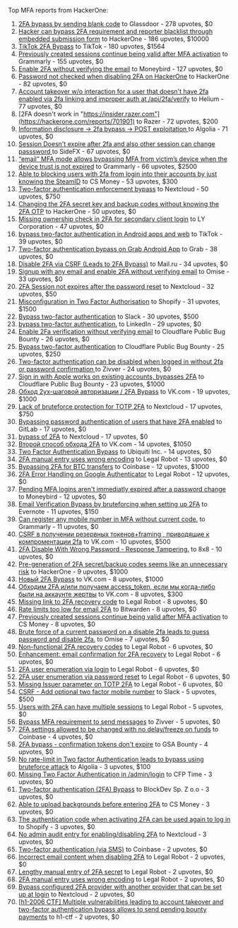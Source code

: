 Top MFA reports from HackerOne:

1. [2FA bypass by sending blank code](https://hackerone.com/reports/897385) to Glassdoor - 278 upvotes, $0
2. [Hacker can bypass 2FA requirement and reporter blacklist through embedded submission form](https://hackerone.com/reports/418767) to HackerOne - 186 upvotes, $10000
3. [TikTok 2FA Bypass](https://hackerone.com/reports/1247108) to TikTok - 180 upvotes, $1564
4. [Previously created sessions continue being valid after MFA activation](https://hackerone.com/reports/667739) to Grammarly - 155 upvotes, $0
5. [Enable 2FA without verifying the email](https://hackerone.com/reports/649533) to Moneybird - 127 upvotes, $0
6. [Password not checked when disabling 2FA on HackerOne](https://hackerone.com/reports/587910) to HackerOne - 82 upvotes, $0
7. [Account takeover w/o interaction for a user that doesn't have 2fa enabled via 2fa linking and improper auth at /api/2fa/verify](https://hackerone.com/reports/810880) to Helium - 77 upvotes, $0
8. [2FA doesn't work in "https://insider.razer.com"](https://hackerone.com/reports/701901) to Razer - 72 upvotes, $200
9. [Information disclosure -\> 2fa bypass -\> POST exploitation ](https://hackerone.com/reports/1276373) to Algolia - 71 upvotes, $0
10. [Session Doesn't expire after 2fa and also other session can change passsword ](https://hackerone.com/reports/2234736) to SideFX - 67 upvotes, $0
11. [“email” MFA mode allows bypassing MFA from victim’s device when the device trust is not expired](https://hackerone.com/reports/665722) to Grammarly - 66 upvotes, $2500
12. [Able to blocking users with 2fa from login into their accounts by just knowing the SteamID](https://hackerone.com/reports/1179232) to CS Money - 53 upvotes, $300
13. [Two-factor authentication enforcement bypass](https://hackerone.com/reports/1050244) to Nextcloud - 50 upvotes, $750
14. [Changing the 2FA secret key and backup codes without knowing the 2FA OTP](https://hackerone.com/reports/1139535) to HackerOne - 50 upvotes, $0
15. [Missing ownership check in 2FA for secondary client login](https://hackerone.com/reports/1250474) to LY Corporation - 47 upvotes, $0
16. [bypass two-factor authentication in Android apps and web](https://hackerone.com/reports/1747978) to TikTok - 39 upvotes, $0
17. [Two-factor authentication bypass on Grab Android App](https://hackerone.com/reports/202425) to Grab - 38 upvotes, $0
18. [Disable 2FA via CSRF (Leads to 2FA Bypass)](https://hackerone.com/reports/670329) to Mail.ru - 34 upvotes, $0
19. [Signup with any email and enable 2FA without verifying email](https://hackerone.com/reports/699200) to Omise - 33 upvotes, $0
20. [2FA Session not expires after the password reset](https://hackerone.com/reports/486693) to Nextcloud - 32 upvotes, $50
21. [Misconfiguration in Two Factor Authorisation](https://hackerone.com/reports/178293) to Shopify - 31 upvotes, $1500
22. [Bypass  two-factor authentication](https://hackerone.com/reports/121696) to Slack - 30 upvotes, $500
23. [bypass two-factor authentication.](https://hackerone.com/reports/1842183) to LinkedIn - 29 upvotes, $0
24. [Enable 2Fa verification without verifying email](https://hackerone.com/reports/1618021) to Cloudflare Public Bug Bounty - 26 upvotes, $0
25. [Bypass two-factor authentication](https://hackerone.com/reports/1664974) to Cloudflare Public Bug Bounty - 25 upvotes, $250
26. [Two-factor authentication can be disabled when logged in without 2fa or password confirmation ](https://hackerone.com/reports/992450) to Zivver - 24 upvotes, $0
27. [Sign in with Apple works on existing accounts, bypasses 2FA](https://hackerone.com/reports/1593404) to Cloudflare Public Bug Bounty - 23 upvotes, $1000
28. [Обход 2ух-шаговой авторизации / 2FA Bypass](https://hackerone.com/reports/163834) to VK.com - 19 upvotes, $1000
29. [Lack of bruteforce protection for TOTP 2FA](https://hackerone.com/reports/1265709) to Nextcloud - 17 upvotes, $750
30. [Bypassing password authentication of users that have 2FA enabled](https://hackerone.com/reports/128085) to GitLab - 17 upvotes, $0
31. [bypass of 2FA](https://hackerone.com/reports/248656) to Nextcloud - 17 upvotes, $0
32. [Второй способ обхода 2FA](https://hackerone.com/reports/167121) to VK.com - 14 upvotes, $1050
33. [Two Factor Authentication Bypass](https://hackerone.com/reports/350288) to Ubiquiti Inc. - 14 upvotes, $0
34. [2FA manual entry uses wrong encoding](https://hackerone.com/reports/260390) to Legal Robot - 13 upvotes, $0
35. [Bypassing 2FA for BTC transfers](https://hackerone.com/reports/10554) to Coinbase - 12 upvotes, $1000
36. [2FA Error Handling on Google Authenticator](https://hackerone.com/reports/249695) to Legal Robot - 12 upvotes, $0
37. [Pending MFA logins aren't immediatly expired after a password change](https://hackerone.com/reports/743518) to Moneybird - 12 upvotes, $0
38. [Email Verification Bypass by bruteforcing when setting up 2FA](https://hackerone.com/reports/1394984) to Evernote - 11 upvotes, $150
39. [Can register any mobile number in MFA without current code.](https://hackerone.com/reports/667740) to Grammarly - 11 upvotes, $0
40. [CSRF в получении резервных токенов+framing , приводящие к компроментации 2fa](https://hackerone.com/reports/90165) to VK.com - 10 upvotes, $500
41. [2FA Disable With Wrong Password - Response Tampering.](https://hackerone.com/reports/893085) to 8x8 - 10 upvotes, $0
42. [Pre-generation of 2FA secret/backup codes seems like an unnecessary risk](https://hackerone.com/reports/100509) to HackerOne - 9 upvotes, $1000
43. [Новый 2FA Bypass](https://hackerone.com/reports/179421) to VK.com - 8 upvotes, $1000
44. [Обходим 2FA и/или получаем access_token, если мы когда-либо были на аккаунте жертвы](https://hackerone.com/reports/316078) to VK.com - 8 upvotes, $300
45. [Missing link to 2FA recovery code](https://hackerone.com/reports/249346) to Legal Robot - 8 upvotes, $0
46. [Rate limits too low for email 2FA](https://hackerone.com/reports/979820) to Bitwarden - 8 upvotes, $0
47. [Previously created sessions continue being valid after MFA activation](https://hackerone.com/reports/1185479) to CS Money - 8 upvotes, $0
48. [Brute force of a current password on a disable 2fa leads to guess password and disable 2fa.](https://hackerone.com/reports/1465277) to Omise - 7 upvotes, $0
49. [Non-functional 2FA recovery codes](https://hackerone.com/reports/249337) to Legal Robot - 6 upvotes, $0
50. [Enhancement: email confirmation for 2FA recovery](https://hackerone.com/reports/250082) to Legal Robot - 6 upvotes, $0
51. [2FA user enumeration via login](https://hackerone.com/reports/249467) to Legal Robot - 6 upvotes, $0
52. [2FA user enumeration via password reset](https://hackerone.com/reports/249431) to Legal Robot - 6 upvotes, $0
53. [Missing Issuer parameter on TOTP 2FA](https://hackerone.com/reports/251200) to Legal Robot - 6 upvotes, $0
54. [CSRF - Add optional two factor mobile number](https://hackerone.com/reports/155774) to Slack - 5 upvotes, $500
55. [Users with 2FA can have multiple sessions](https://hackerone.com/reports/250243) to Legal Robot - 5 upvotes, $0
56. [Bypass MFA requirement to send messages](https://hackerone.com/reports/987650) to Zivver - 5 upvotes, $0
57. [2FA settings allowed to be changed with no delay/freeze on funds](https://hackerone.com/reports/16696) to Coinbase - 4 upvotes, $0
58. [2FA bypass - confirmation tokens don't expire](https://hackerone.com/reports/264090) to GSA Bounty - 4 upvotes, $0
59. [No rate-limit in Two factor Authentication leads to bypass using bruteforce attack](https://hackerone.com/reports/128777) to Algolia - 3 upvotes, $100
60. [Missing Two Factor Authentication in /admin/login](https://hackerone.com/reports/474963) to CFP Time - 3 upvotes, $0
61. [Two-factor authentication (2FA) Bypass](https://hackerone.com/reports/708303) to BlockDev Sp. Z o.o - 3 upvotes, $0
62. [Able to upload backgrounds before entering 2FA](https://hackerone.com/reports/1080839) to CS Money - 3 upvotes, $0
63. [The authentication code when activating 2FA can be used again to log in](https://hackerone.com/reports/695041) to Shopify - 3 upvotes, $0
64. [No admin audit entry for enabling/disabling 2FA](https://hackerone.com/reports/1200989) to Nextcloud - 3 upvotes, $0
65. [Two-factor authentication (via SMS)](https://hackerone.com/reports/66223) to Coinbase - 2 upvotes, $0
66. [Incorrect email content when disabling 2FA](https://hackerone.com/reports/259416) to Legal Robot - 2 upvotes, $0
67. [Lengthy manual entry of 2FA secret](https://hackerone.com/reports/259415) to Legal Robot - 2 upvotes, $0
68. [2FA manual entry uses wrong encoding](https://hackerone.com/reports/260491) to Legal Robot - 2 upvotes, $0
69. [Bypass configured 2FA provider with another provider that can be set up at login](https://hackerone.com/reports/722748) to Nextcloud - 2 upvotes, $0
70. [[h1-2006 CTF] Multiple vulnerabilities leading to account takeover and two-factor authentication bypass allows to send pending bounty payments](https://hackerone.com/reports/895722) to h1-ctf - 2 upvotes, $0
